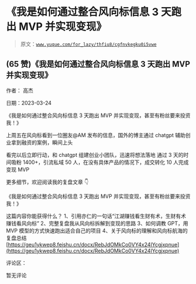 # 《我是如何通过整合风向标信息 3 天跑出 MVP 并实现变现》

> 原文：[`www.yuque.com/for_lazy/thfiu8/cgfnvkegku0i5vwe`](https://www.yuque.com/for_lazy/thfiu8/cgfnvkegku0i5vwe)



## (65 赞)《我是如何通过整合风向标信息 3 天跑出 MVP 并实现变现》 

作者： 高杰 

日期：2023-03-24 

《我是如何通过整合风向标信息 3 天跑出 MVP 并实现变现，甚至有粉丝要来投资我！》 

上周五在风向标看到一位圈友@AM 发布的信息，国外的博主通过 chatgpt 辅助创业拿到融资的案例，瞬间上头 

看完以后立即行动，和 chatgpt 组建创业小团队，迅速将想法落地 通过 3 天的时间吸粉 1400+，引流私域 50 人，在没有具体产品的情况下，成交转化 10 人完成变现 MVP 

更多细节，欢迎阅读我的复盘文章 👇 

《我是如何通过整合风向标信息 3 天跑出 MVP 并实现变现，甚至有粉丝要来投资我！》 

这篇内容你能获得什么？ 1、引用亦仁的一句话“江湖赚钱看生财有术，生财有术赚钱看风向标” 2、完整复盘我从风向标拆解到变现的思路 3、如何调教 GPT，用 MVP 模型的方式快速跑出适合自己的项目 4、关于风向标的理解和风向标航海的复盘总结[https://geu1ykwep8.feishu.cn/docx/RebJdOMkCo0VY4x24IYcgjxpnue](https://geu1ykwep8.feishu.cn/docx/RebJdOMkCo0VY4x24IYcgjxpnue) 

评论区： 

暂无评论